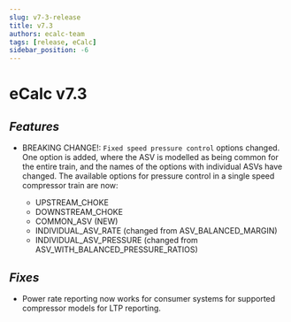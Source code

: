 ```yaml
---
slug: v7-3-release
title: v7.3
authors: ecalc-team
tags: [release, eCalc]
sidebar_position: -6
---
```


# eCalc v7.3


## *Features*

* BREAKING CHANGE!:
    `Fixed speed pressure control` options changed. One option is added, where the ASV is modelled as
    being common for the entire train, and the names of the options with individual ASVs have changed.
    The available options for pressure control in a single speed compressor train are now:

    * UPSTREAM_CHOKE
    * DOWNSTREAM_CHOKE
    * COMMON_ASV (NEW)
    * INDIVIDUAL_ASV_RATE (changed from ASV_BALANCED_MARGIN)
    * INDIVIDUAL_ASV_PRESSURE (changed from ASV_WITH_BALANCED_PRESSURE_RATIOS)

## *Fixes*

* Power rate reporting now works for consumer systems for supported compressor models for LTP reporting.
